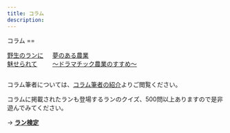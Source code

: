 ```yaml
---
title: コラム
description:
---
```

<link rel="stylesheet" href="/assets/stylesheets/columns.css" />
コラム
==
<div class="columns">
  <div class="columns_column">
    <p class="columns_column_title"><a href="/columns/fascinated_to_wild_orchids_top">野生のランに<br>魅せられて</a></p>
  </div>
  <div class="columns_column">
    <p class="columns_column_title"><a href="/columns/dream_of_farm_top">夢のある農業<br>〜ドラマチック農業のすすめ〜</a></p>
  </div>
</div>

コラム筆者については、[コラム筆者の紹介](columns/authors/)よりご閲覧ください。

コラムに掲載されたランも登場するランのクイズ、500問以上ありますので是非遊んでみてください。

→ <b><a href="/play/orchid_exam">ラン検定</a></b>
